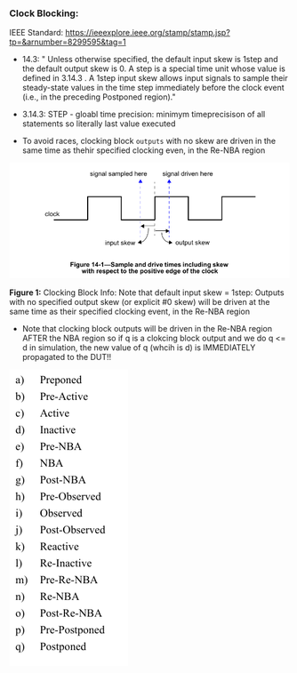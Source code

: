 ### Clock Blocking:
IEEE Standard: https://ieeexplore.ieee.org/stamp/stamp.jsp?tp=&arnumber=8299595&tag=1
- 14.3: " Unless otherwise specified, the default input skew is 1step and the default output skew is 0. A step is a
 special time unit whose value is defined in 3.14.3
 . A 1step input skew allows input signals to sample their
 steady-state values in the time step immediately before the clock event (i.e., in the preceding Postponed
 region)."
 - 3.14.3: STEP - gloabl time precision: minimym timeprecisison of all statements so literally last value executed

 - To avoid races, clocking block `outputs` with no skew are driven in the same time as thehir specified clocking even, in the Re-NBA region

 ![Diagram from IEEE](./CB_Diagram.png)

 **Figure 1:** Clocking Block Info: Note that default input skew = 1step: Outputs with no specified output skew (or explicit #0 skew) will be driven at the same time as their specified clocking event, in the Re-NBA region
 - Note that clocking block outputs will be driven in the Re-NBA region AFTER the NBA region so if q is a clokcing block output and we do q <= d in simulation, the new value of q (whcih is d) is IMMEDIATELY propagated to the DUT!!


 ![Timing Regions](Timing_Regions.png)